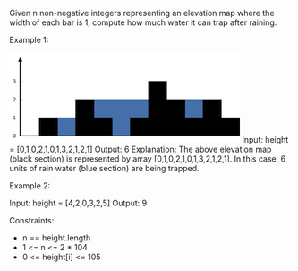 Given n non-negative integers representing an elevation map where the width of each bar is 1, compute how much water it can trap after raining.

Example 1:

![example](rainwatertrap.png)
Input: height = [0,1,0,2,1,0,1,3,2,1,2,1]
Output: 6
Explanation: The above elevation map (black section) is represented by array [0,1,0,2,1,0,1,3,2,1,2,1]. In this case, 6 units of rain water (blue section) are being trapped.

Example 2:

Input: height = [4,2,0,3,2,5]
Output: 9

Constraints:

- n == height.length
- 1 <= n <= 2 \* 104
- 0 <= height[i] <= 105
